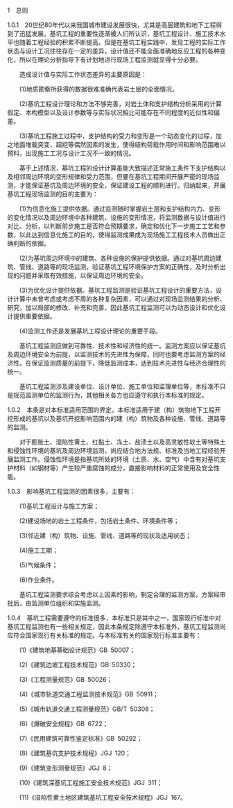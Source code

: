 1  总则

1.0.1  20世纪80年代以来我国城市建设发展很快，尤其是高层建筑和地下工程得到了迅猛发展，基坑工程的重要性逐渐被人们所认识，基坑工程设计、施工技术水平也随着工程经验的积累不断提高。但是在基坑工程实践中，发现工程的实际工作状态与设计工况往往存在一定的差异，设计值还不能全面准确地反应工程的各种变化，所以在理论分析指导下有计划地进行现场工程监测就显得十分必要。

    造成设计值与实际工作状态差异的主要原因是：

    (1)地质勘察所获得的数据很难准确代表岩土层的全面情况。

    (2)基坑工程设计理论和方法不够完善，对岩土体和支护结构分析采用的计算假定、本构模型以及设计参数等与实际状况相比可能存在不同程度的近似性和偏差。

    (3)基坑工程施工过程中，支护结构的受力和变形是一个动态变化的过程，加之地面堆载突变、超挖等偶然因素的发生，使得结构荷载作用时间和影响范围难以预料，出现施工工况与设计工况不一致的情况。

    基于上述情况，基坑工程的设计计算虽能大致描述正常施工条件下支护结构以及相邻周边环境的变形规律和受力范围，但要在基坑工程期间开展严密的现场监测，才能保证基坑及周边环境的安全，保证建设工程的顺利进行。归纳起来，开展基坑工程现场监测的目的主要为：

    (1)为信息化施工提供依据。通过监测随时掌握岩土层和支护结构内力、变形的变化情况以及周边环境中各种建筑、设施的变形情况，将监测数据与设计值进行对比、分析，以判断前步施工是否符合预期要求，确定和优化下一步施工工艺和参数，以此达到信息化施工的目的，使得监测成果成为现场施工工程技术人员做出正确判断的依据。

    (2)为基坑周边环境中的建筑、各种设施的保护提供依据。通过对基坑周边建筑、管线、道路等的现场监测，验证基坑工程环境保护方案的正确性，及时分析出现的问题并采取有效措施，以保证周边环境的安全。

    (3)为优化设计提供依据。基坑工程监测是验证基坑工程设计的重要方法，设计计算中未曾考虑或考虑不周的各种复杂因素，可以通过对现场监测结果的分析、研究，加以局部的修改、补充和完善，因此基坑工程监测可以为动态设计和优化设计提供重要依据。

    (4)监测工作还是发展基坑工程设计理论的重要手段。

    基坑工程监测应做到可靠性、技术性和经济性的统一。监测方案应以保证基坑及周边环境安全为前提，以监测技术的先进性为保障，同时也要考虑监测方案的经济性。在保证监测质量的前提下，降低监测成本，达到技术先进性与经济合理性的统一。

    基坑工程监测涉及建设单位、设计单位、施工单位和监理单位等，本标准不只是规范监测单位的监测行为，其他相关各方也应遵守和执行本标准的规定。

1.0.2  本条是对本标准适用范围的界定。本标准适用于建（构）筑物地下工程开挖形成的基坑以及基坑开挖影响范围内的建（构）筑物及各种设施、管线、道路等的监测。

    对于膨胀土、湿陷性黄土、红黏土、冻土、盐渍土以及高灵敏性软土等特殊土和侵蚀性环境的基坑及周边环境监测，尚应结合地方法规、标准及当地工程经验开展监测工作。侵蚀性环境是指基坑所处的环境（土质、水、空气）中含有对基坑支护材料（如钢材等）产生较严重腐蚀的成分，直接影响材料的正常使用及安全性能。

1.0.3  影响基坑工程监测的因素很多，主要有：

    (1)基坑工程设计与施工方案；

    (2)建设场地的岩土工程条件，包括岩土条件、环境条件等；

    (3)邻近建（构）筑物、设施、管线、道路等的现状及适用状态；

    (4)施工工期；

    (5)气候条件；

    (6)作业条件。

    基坑工程监测要求综合考虑以上因素的影响，制定合理的监测方案，方案经审批后，由监测单位组织和实施监测。

1.0.4  基坑工程需要遵守的标准很多，本标准只是其中之一，国家现行标准中对基坑工程监测也有一些相关规定，因此本条规定除遵守本标准外，基坑工程监测尚应符合国家现行有关标准的规定。与本标准有关的国家现行标准主要有：

    (1)《建筑地基基础设计规范》GB 50007；

    (2)《建筑边坡工程技术规范》GB 50330；

    (3)《工程测量规范》GB 50026；

    (4)《城市轨道交通工程监测技术规范》GB 50911；

    (5)《城市轨道交通工程测量规范》GB/T 50308；

    (6)《爆破安全规程》GB 6722；

    (7)《民用建筑可靠性鉴定标准》GB 50292；

    (8)《建筑基坑支护技术规程》JGJ 120；

    (9)《建筑变形测量规范》JGJ 8；

    (10)《建筑深基坑工程施工安全技术规范》JGJ 311；

    (11)《湿陷性黄土地区建筑基坑工程安全技术规程》JGJ 167。